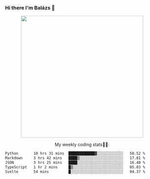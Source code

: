 ### Hi there I'm Balázs 👋
  
<p align="center">
  <img width="400" src="https://github-readme-stats.vercel.app/api/top-langs/?username=bkutasi&size_weight=0.5&count_weight=0.5&hide=jupyter%20notebook&layout=compact&theme=tokyonight">
</p>
<p align="center">
My weekly coding stats👨‍💻:
</p>
<!--START_SECTION:waka-->

```txt
Python       10 hrs 31 mins  ████████████▓░░░░░░░░░░░░   50.52 %
Markdown     3 hrs 42 mins   ████▒░░░░░░░░░░░░░░░░░░░░   17.81 %
JSON         3 hrs 25 mins   ████░░░░░░░░░░░░░░░░░░░░░   16.40 %
TypeScript   1 hr 2 mins     █▒░░░░░░░░░░░░░░░░░░░░░░░   05.03 %
Svelte       54 mins         █░░░░░░░░░░░░░░░░░░░░░░░░   04.37 %
```

<!--END_SECTION:waka-->



<!--
**bkutasi/bkutasi** is a ✨ _special_ ✨ repository because its `README.md` (this file) appears on your GitHub profile.

Here are some ideas to get you started:

- 🔭 I’m currently working on ...
- 🌱 I’m currently learning ...
- 👯 I’m looking to collaborate on ...
- 🤔 I’m looking for help with ...
- 💬 Ask me about ...
- 📫 How to reach me: ...
- 😄 Pronouns: ...
- ⚡ Fun fact: ...
-->
